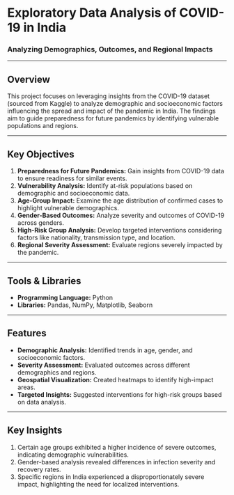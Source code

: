 # Exploratory Data Analysis of COVID-19 in India  
### Analyzing Demographics, Outcomes, and Regional Impacts  

---

## Overview  
This project focuses on leveraging insights from the COVID-19 dataset (sourced from Kaggle) to analyze demographic and socioeconomic factors influencing the spread and impact of the pandemic in India. The findings aim to guide preparedness for future pandemics by identifying vulnerable populations and regions.

---

## Key Objectives  
1. **Preparedness for Future Pandemics:** Gain insights from COVID-19 data to ensure readiness for similar events.  
2. **Vulnerability Analysis:** Identify at-risk populations based on demographic and socioeconomic data.  
3. **Age-Group Impact:** Examine the age distribution of confirmed cases to highlight vulnerable demographics.  
4. **Gender-Based Outcomes:** Analyze severity and outcomes of COVID-19 across genders.  
5. **High-Risk Group Analysis:** Develop targeted interventions considering factors like nationality, transmission type, and location.  
6. **Regional Severity Assessment:** Evaluate regions severely impacted by the pandemic.  

---

## Tools & Libraries  
- **Programming Language:** Python  
- **Libraries:** Pandas, NumPy, Matplotlib, Seaborn  

---

## Features  
- **Demographic Analysis:** Identified trends in age, gender, and socioeconomic factors.  
- **Severity Assessment:** Evaluated outcomes across different demographics and regions.  
- **Geospatial Visualization:** Created heatmaps to identify high-impact areas.  
- **Targeted Insights:** Suggested interventions for high-risk groups based on data analysis.  

---

## Key Insights  
1. Certain age groups exhibited a higher incidence of severe outcomes, indicating demographic vulnerabilities.  
2. Gender-based analysis revealed differences in infection severity and recovery rates.  
3. Specific regions in India experienced a disproportionately severe impact, highlighting the need for localized interventions.  
